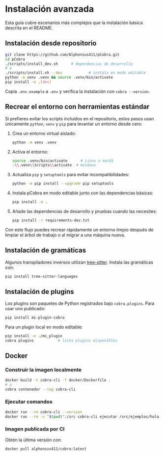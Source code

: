 # Instalación avanzada

Esta guía cubre escenarios más complejos que la instalación básica descrita en el README.

## Instalación desde repositorio

```bash
git clone https://github.com/Alphonsus411/pCobra.git
cd pCobra
./scripts/install_dev.sh      # dependencias de desarrollo
# o
./scripts/install.sh --dev            # instala en modo editable
python -m venv .venv && source .venv/bin/activate
pip install -e .[dev]
```

Copia `.env.example` a `.env` y verifica la instalación con `cobra --version`.

## Recrear el entorno con herramientas estándar

Si prefieres evitar los scripts incluidos en el repositorio, estos pasos usan
únicamente `python`, `venv` y `pip` para levantar un entorno desde cero:

1. Crea un entorno virtual aislado:
   ```bash
   python -m venv .venv
   ```
2. Activa el entorno:
   ```bash
   source .venv/bin/activate      # Linux o macOS
   .\\.venv\\Scripts\\activate  # Windows
   ```
3. Actualiza `pip` y `setuptools` para evitar incompatibilidades:
   ```bash
   python -m pip install --upgrade pip setuptools
   ```
4. Instala pCobra en modo editable junto con las dependencias básicas:
   ```bash
   pip install -e .
   ```
5. Añade las dependencias de desarrollo y pruebas cuando las necesites:
   ```bash
   pip install -r requirements-dev.txt
   ```

Con este flujo puedes recrear rápidamente un entorno limpio después de limpiar
el árbol de trabajo o al migrar a una máquina nueva.

## Instalación de gramáticas

Algunos transpiladores inversos utilizan [tree-sitter](https://tree-sitter.github.io/tree-sitter/).
Instala las gramáticas con:

```bash
pip install tree-sitter-languages
```

## Instalación de plugins

Los plugins son paquetes de Python registrados bajo `cobra.plugins`.
Para usar uno publicado:

```bash
pip install mi-plugin-cobra
```

Para un plugin local en modo editable:

```bash
pip install -e ./mi_plugin
cobra plugins           # lista plugins disponibles
```

## Docker

### Construir la imagen localmente

```bash
docker build -t cobra-cli -f docker/Dockerfile .
# o
cobra contenedor --tag cobra-cli
```

### Ejecutar comandos

```bash
docker run --rm cobra-cli --version
docker run --rm -v "$(pwd)":/src cobra-cli ejecutar /src/ejemplos/hola.cobra
```

### Imagen publicada por CI

Obtén la última versión con:

```bash
docker pull alphonsus411/cobra:latest
```
